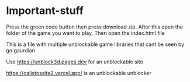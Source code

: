 # Important-stuff

Press the green code button then press download zip. After this open the folder of the game you want to play. Then open the index.html file

This is a file with multiple unblockable game libraries that cant be seen by go gaurdian

Use https://unblock3d.pages.dev for an unblockable site

https://calistossite2.vercel.app/ is an unblockable unblocker

